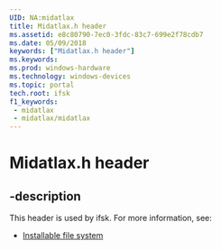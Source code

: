 ```yaml
---
UID: NA:midatlax
title: Midatlax.h header
ms.assetid: e8c80790-7ec0-3fdc-83c7-699e2f78cdb7
ms.date: 05/09/2018
keywords: ["Midatlax.h header"]
ms.keywords: 
ms.prod: windows-hardware
ms.technology: windows-devices
ms.topic: portal
tech.root: ifsk
f1_keywords:
 - midatlax
 - midatlax/midatlax
---
```


# Midatlax.h header


## -description

This header is used by ifsk. For more information, see:

- [Installable file system](../_ifsk/index.md)

